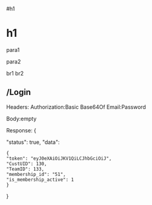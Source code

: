 #h1
# h1
para1

para2

br1
br2

## /Login

Headers:
Authorization:Basic Base64Of Email:Password

Body:empty

Response:
{

"status": true,
"data":

	{
	"token": "eyJ0eXAiOiJKV1QiLCJhbGciOiJ",
	"CustUID": 130,
	"TeamID": 133,
	"membership_id": "51",
	"is_membership_active": 1
	}

}
